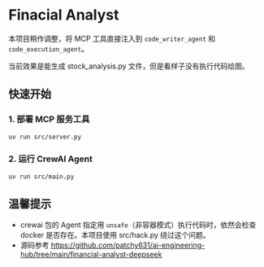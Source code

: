 # Finacial Analyst

本项目稍作调整，将 MCP 工具直接注入到 `code_writer_agent` 和 `code_execution_agent`。

当前效果是能生成 stock_analysis.py 文件，但是看样子没有执行代码绘图。

## 快速开始

### 1. 部署 MCP 服务工具
```bash
uv run src/server.py
```

### 2. 运行 CrewAI Agent
```bash
uv run src/main.py
```

## 温馨提示
- crewai 包的 Agent 指定用 `unsafe`（非容器模式）执行代码时，依然会检查 docker 是否存在。本项目使用 src/hack.py 绕过这个问题。
- 源码参考 https://github.com/patchy631/ai-engineering-hub/tree/main/financial-analyst-deepseek
